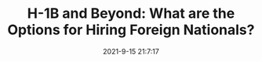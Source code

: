 ---
"title": "H-1B and Beyond: What are the Options for Hiring Foreign Nationals?"
"date": "2021-9-15 21:7:17"
"feed_name": "INDUSTRYWEEK"
"feed_website": "https://www.industryweek.com/"
"feed_rss": "https://www.industryweek.com/__rss/website-scheduled-content.xml?input=%7B%22sectionAlias%22%3A%22home%22%7D"
"link": "https://www.industryweek.com/talent/labor-employment-policy/article/21175453/h1b-and-beyond-your-options-for-hiring-foreign-nationals-explained"
"file": "_posts/2021-1-1-e8d6dd8196d979f05b6ba68f4c5c3cf6b8753cf6.md"
"accident": "0"
"drilling": "1"
"dead": "0"
"injured": "0"
"where": "unknown site"
---
